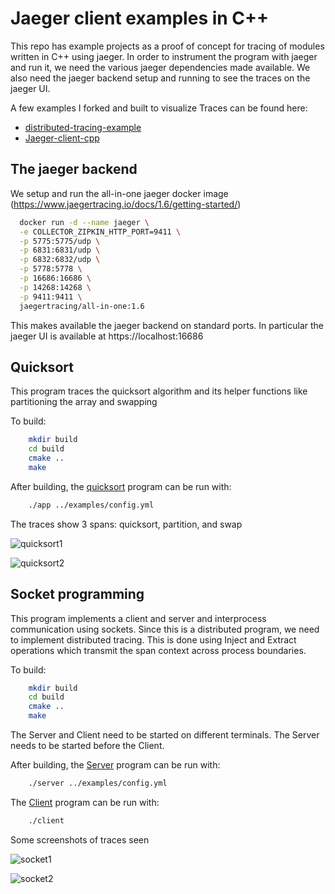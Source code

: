 # Jaeger client examples in C++
This repo has example projects as a proof of concept for tracing of modules written in C++ using jaeger. In 
order to instrument the program with jaeger and run it, we need the various jaeger dependencies made available.
We also need the jaeger backend setup and running to see the traces on the jaeger UI.

A few examples I forked and built to visualize Traces can be found here:
- [distributed-tracing-example](./distributed-tracing-example.md)
- [Jaeger-client-cpp](./Jaeger-client-cpp.md)

## The jaeger backend

We setup and run the all-in-one jaeger docker image (https://www.jaegertracing.io/docs/1.6/getting-started/)

```bash
  docker run -d --name jaeger \
  -e COLLECTOR_ZIPKIN_HTTP_PORT=9411 \
  -p 5775:5775/udp \
  -p 6831:6831/udp \
  -p 6832:6832/udp \
  -p 5778:5778 \
  -p 16686:16686 \
  -p 14268:14268 \
  -p 9411:9411 \
  jaegertracing/all-in-one:1.6
```
This makes available the jaeger backend on standard ports. In particular the jaeger UI is available at https://localhost:16686

## Quicksort
This program traces the quicksort algorithm and its helper functions like partitioning the array and swapping 

To build:

```bash
    mkdir build
    cd build
    cmake ..
    make
```
After building, the [quicksort](./examples/App.cpp) program can be run
with:

```bash
    ./app ../examples/config.yml
```
The traces show 3 spans: quicksort, partition, and swap

![quicksort1](https://user-images.githubusercontent.com/32260628/55090750-a8195780-50d5-11e9-9fd3-e6d297059252.png)

![quicksort2](https://user-images.githubusercontent.com/32260628/55090787-b8313700-50d5-11e9-9229-f24c5264a4e5.png)


## Socket programming
This program implements a client and server and interprocess communication using sockets. 
Since this is a distributed program, we need to implement distributed tracing. 
This is done using Inject and Extract operations which transmit the span context across process boundaries.

To build:

```bash
    mkdir build
    cd build
    cmake ..
    make
```
The Server and Client need to be started on different terminals. The Server needs to be started before the Client.

After building, the [Server](./examples/Server.cpp) program can be run
with:

```bash
    ./server ../examples/config.yml
```

The [Client](./examples/Client.cpp) program can be run
with:

```bash
    ./client
```

Some screenshots of traces seen

![socket1](https://user-images.githubusercontent.com/32260628/55090825-cbdc9d80-50d5-11e9-8213-7603cfc9ab1b.png)

![socket2](https://user-images.githubusercontent.com/32260628/55090847-d5660580-50d5-11e9-9a61-3c1f2a51a0de.png)



